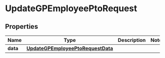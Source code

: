 

# UpdateGPEmployeePtoRequest


## Properties

| Name | Type | Description | Notes |
|------------ | ------------- | ------------- | -------------|
|**data** | [**UpdateGPEmployeePtoRequestData**](UpdateGPEmployeePtoRequestData.md) |  |  |



